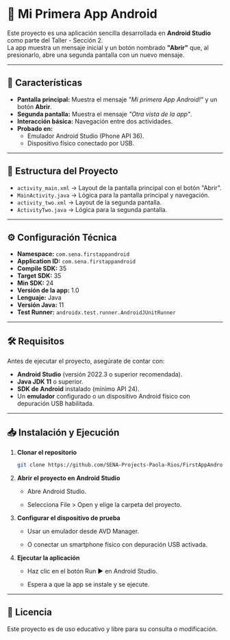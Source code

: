 # 📱 Mi Primera App Android

Este proyecto es una aplicación sencilla desarrollada en **Android Studio** como parte del Taller - Sección 2.  
La app muestra un mensaje inicial y un botón nombrado **"Abrir"** que, al presionarlo, abre una segunda pantalla con un nuevo mensaje.

---

## 🚀 Características

- **Pantalla principal:** Muestra el mensaje *"Mi primera App Android!"* y un botón **Abrir**.
- **Segunda pantalla:** Muestra el mensaje *"Otra vista de la app"*.
- **Interacción básica:** Navegación entre dos actividades.
- **Probado en:**
    - Emulador Android Studio (Phone API 36).
    - Dispositivo físico conectado por USB.

---

## 📂 Estructura del Proyecto

- `activity_main.xml` → Layout de la pantalla principal con el botón "Abrir".
- `MainActivity.java` → Lógica para la pantalla principal y navegación.
- `activity_two.xml` → Layout de la segunda pantalla.
- `ActivityTwo.java` → Lógica para la segunda pantalla.

---

## ⚙ Configuración Técnica

- **Namespace:** `com.sena.firstappandroid`
- **Application ID:** `com.sena.firstappandroid`
- **Compile SDK:** 35
- **Target SDK:** 35
- **Min SDK:** 24
- **Versión de la app:** 1.0
- **Lenguaje:** Java
- **Versión Java:** 11
- **Test Runner:** `androidx.test.runner.AndroidJUnitRunner`

---

## 🛠 Requisitos

Antes de ejecutar el proyecto, asegúrate de contar con:

- **Android Studio** (versión 2022.3 o superior recomendada).
- **Java JDK 11** o superior.
- **SDK de Android** instalado (mínimo API 24).
- Un **emulador** configurado o un dispositivo Android físico con depuración USB habilitada.

---

## 📥 Instalación y Ejecución

1. **Clonar el repositorio**
   ```bash
   git clone https://github.com/SENA-Projects-Paola-Rios/FirstAppAndroid.git

2. **Abrir el proyecto en Android Studio**

    - Abre Android Studio.

    - Selecciona File > Open y elige la carpeta del proyecto.

3. **Configurar el dispositivo de prueba**

    - Usar un emulador desde AVD Manager.

    - O conectar un smartphone físico con depuración USB activada.

4. **Ejecutar la aplicación**

    - Haz clic en el botón Run ▶ en Android Studio.

    - Espera a que la app se instale y se ejecute.

---

## 📄 Licencia

Este proyecto es de uso educativo y libre para su consulta o modificación.
